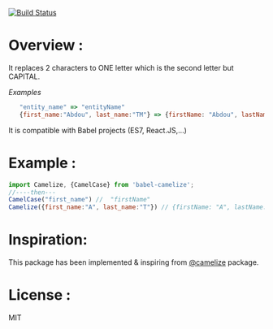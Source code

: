[![Build Status](https://travis-ci.org/abdennour/babel-camelize.svg?branch=master)](https://travis-ci.org/abdennour/babel-camelize)

# Overview  :

It replaces 2 characters to ONE letter which is the second letter but CAPITAL.


*Examples*
```js
   "entity_name" => "entityName"
   {first_name:"Abdou", last_name:"TM"} => {firstName: "Abdou", lastName:"TM"}  
```

It is compatible with Babel projects (ES7, React.JS,...)

# Example :

```js
import Camelize, {CamelCase} from 'babel-camelize';
//----then---
CamelCase("first_name") //  "firstName"
Camelize({first_name:"A", last_name:"T"}) // {firstName: "A", lastName:"T"}

```

# Inspiration:

This package has been implemented & inspiring from [@camelize](https://www.npmjs.com/package/camelize) package.

# License :

MIT
